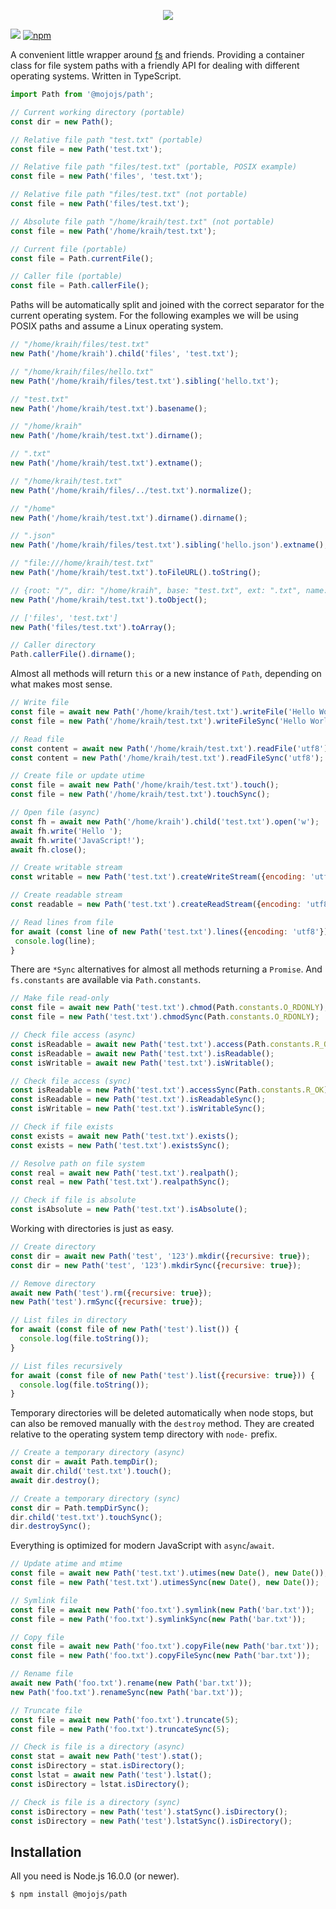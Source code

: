 <p align="center">
  <a href="https://mojojs.org">
    <img src="https://github.com/mojolicious/mojo.js/blob/main/docs/images/logo.png?raw=true" style="margin: 0 auto;">
  </a>
</p>

[![](https://github.com/mojolicious/path.js/workflows/test/badge.svg)](https://github.com/mojolicious/path.js/actions)
[![npm](https://img.shields.io/npm/v/@mojojs/path.svg)](https://www.npmjs.com/package/@mojojs/path)

A convenient little wrapper around [fs](https://nodejs.org/api/fs.html) and friends. Providing a container class for
file system paths with a friendly API for dealing with different operating systems. Written in TypeScript.

```js
import Path from '@mojojs/path';

// Current working directory (portable)
const dir = new Path();

// Relative file path "test.txt" (portable)
const file = new Path('test.txt');

// Relative file path "files/test.txt" (portable, POSIX example)
const file = new Path('files', 'test.txt');

// Relative file path "files/test.txt" (not portable)
const file = new Path('files/test.txt');

// Absolute file path "/home/kraih/test.txt" (not portable)
const file = new Path('/home/kraih/test.txt');

// Current file (portable)
const file = Path.currentFile();

// Caller file (portable)
const file = Path.callerFile();
```

Paths will be automatically split and joined with the correct separator for the current operating system. For the
following examples we will be using POSIX paths and assume a Linux operating system.

```js
// "/home/kraih/files/test.txt"
new Path('/home/kraih').child('files', 'test.txt');

// "/home/kraih/files/hello.txt"
new Path('/home/kraih/files/test.txt').sibling('hello.txt');

// "test.txt"
new Path('/home/kraih/test.txt').basename();

// "/home/kraih"
new Path('/home/kraih/test.txt').dirname();

// ".txt"
new Path('/home/kraih/test.txt').extname();

// "/home/kraih/test.txt"
new Path('/home/kraih/files/../test.txt').normalize();

// "/home"
new Path('/home/kraih/test.txt').dirname().dirname();

// ".json"
new Path('/home/kraih/files/test.txt').sibling('hello.json').extname();

// "file:///home/kraih/test.txt"
new Path('/home/kraih/test.txt').toFileURL().toString();

// {root: "/", dir: "/home/kraih", base: "test.txt", ext: ".txt", name: "test"}
new Path('/home/kraih/test.txt').toObject();

// ['files', 'test.txt']
new Path('files/test.txt').toArray();

// Caller directory
Path.callerFile().dirname();
```

Almost all methods will return `this` or a new instance of `Path`, depending on what makes most sense.

```js
// Write file
const file = await new Path('/home/kraih/test.txt').writeFile('Hello World!');
const file = new Path('/home/kraih/test.txt').writeFileSync('Hello World!');

// Read file
const content = await new Path('/home/kraih/test.txt').readFile('utf8');
const content = new Path('/home/kraih/test.txt').readFileSync('utf8');

// Create file or update utime
const file = await new Path('/home/kraih/test.txt').touch();
const file = new Path('/home/kraih/test.txt').touchSync();

// Open file (async)
const fh = await new Path('/home/kraih').child('test.txt').open('w');
await fh.write('Hello ');
await fh.write('JavaScript!');
await fh.close();

// Create writable stream
const writable = new Path('test.txt').createWriteStream({encoding: 'utf8'});

// Create readable stream
const readable = new Path('test.txt').createReadStream({encoding: 'utf8'});

// Read lines from file
for await (const line of new Path('test.txt').lines({encoding: 'utf8'})) {
 console.log(line);
}
```

There are `*Sync` alternatives for almost all methods returning a `Promise`. And `fs.constants` are available via
`Path.constants`.

```js
// Make file read-only
const file = await new Path('test.txt').chmod(Path.constants.O_RDONLY);
const file = new Path('test.txt').chmodSync(Path.constants.O_RDONLY);

// Check file access (async)
const isReadable = await new Path('test.txt').access(Path.constants.R_OK);
const isReadable = await new Path('test.txt').isReadable();
const isWritable = await new Path('test.txt').isWritable();

// Check file access (sync)
const isReadable = new Path('test.txt').accessSync(Path.constants.R_OK);
const isReadable = new Path('test.txt').isReadableSync();
const isWritable = new Path('test.txt').isWritableSync();

// Check if file exists
const exists = await new Path('test.txt').exists();
const exists = new Path('test.txt').existsSync();

// Resolve path on file system
const real = await new Path('test.txt').realpath();
const real = new Path('test.txt').realpathSync();

// Check if file is absolute
const isAbsolute = new Path('test.txt').isAbsolute();
```

Working with directories is just as easy.

```js
// Create directory
const dir = await new Path('test', '123').mkdir({recursive: true});
const dir = new Path('test', '123').mkdirSync({recursive: true});

// Remove directory
await new Path('test').rm({recursive: true});
new Path('test').rmSync({recursive: true});

// List files in directory
for await (const file of new Path('test').list()) {
  console.log(file.toString());
}

// List files recursively
for await (const file of new Path('test').list({recursive: true})) {
  console.log(file.toString());
}
```

Temporary directories will be deleted automatically when node stops, but can also be removed manually with the `destroy`
method. They are created relative to the operating system temp directory with `node-` prefix.

```js
// Create a temporary directory (async)
const dir = await Path.tempDir();
await dir.child('test.txt').touch();
await dir.destroy();

// Create a temporary directory (sync)
const dir = Path.tempDirSync();
dir.child('test.txt').touchSync();
dir.destroySync();
```

Everything is optimized for modern JavaScript with `async`/`await`.

```js
// Update atime and mtime
const file = await new Path('test.txt').utimes(new Date(), new Date());
const file = new Path('test.txt').utimesSync(new Date(), new Date());

// Symlink file
const file = await new Path('foo.txt').symlink(new Path('bar.txt'));
const file = new Path('foo.txt').symlinkSync(new Path('bar.txt'));

// Copy file
const file = await new Path('foo.txt').copyFile(new Path('bar.txt'));
const file = new Path('foo.txt').copyFileSync(new Path('bar.txt'));

// Rename file
await new Path('foo.txt').rename(new Path('bar.txt'));
new Path('foo.txt').renameSync(new Path('bar.txt'));

// Truncate file
const file = await new Path('foo.txt').truncate(5);
const file = new Path('foo.txt').truncateSync(5);

// Check is file is a directory (async)
const stat = await new Path('test').stat();
const isDirectory = stat.isDirectory();
const lstat = await new Path('test').lstat();
const isDirectory = lstat.isDirectory();

// Check is file is a directory (sync)
const isDirectory = new Path('test').statSync().isDirectory();
const isDirectory = new Path('test').lstatSync().isDirectory();
```

## Installation

All you need is Node.js 16.0.0 (or newer).

```
$ npm install @mojojs/path
```
